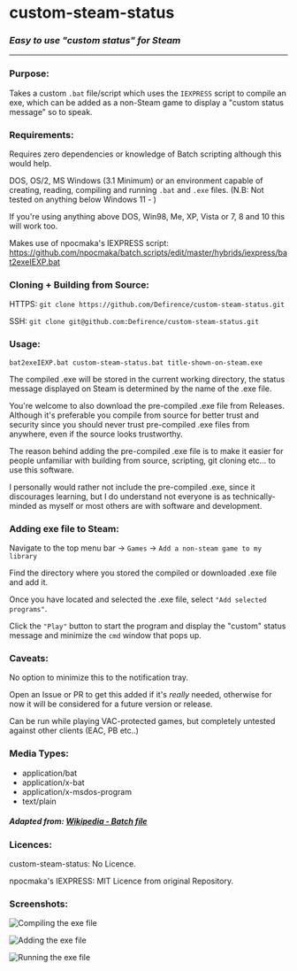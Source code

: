 # custom-steam-status

### ***Easy to use "custom status" for Steam***

---
### **Purpose**:

Takes a custom `.bat` file/script which uses the `IEXPRESS` script to compile an exe, which can be added as a non-Steam game to display a "custom status message" so to speak.

### **Requirements**:

Requires zero dependencies or knowledge of Batch scripting although this would help.

DOS, OS/2, MS Windows (3.1 Minimum) or an environment capable of creating, reading, compiling and running `.bat` and `.exe` files. (N.B: Not tested on anything below Windows 11 - )

If you're using anything above DOS, Win98, Me, XP, Vista or 7, 8 and 10 this will work too.

Makes use of npocmaka's IEXPRESS script:
https://github.com/npocmaka/batch.scripts/edit/master/hybrids/iexpress/bat2exeIEXP.bat

### **Cloning + Building from Source**:
HTTPS: `git clone https://github.com/Defirence/custom-steam-status.git`

SSH: `git clone git@github.com:Defirence/custom-steam-status.git`

### **Usage**:

`bat2exeIEXP.bat custom-steam-status.bat title-shown-on-steam.exe`

The compiled .exe will be stored in the current working directory, the status message displayed on Steam is determined by the name of the .exe file.

You're welcome to also download the pre-compiled .exe file from Releases. Although it's preferable you compile from source for better trust and security since you should never trust pre-compiled .exe files from anywhere, even if the source looks trustworthy.

The reason behind adding the pre-compiled .exe file is to make it easier for people unfamiliar with building from source, scripting, git cloning etc... to use this software. 

I personally would rather not include the pre-compiled .exe, since it discourages learning, but I do understand not everyone is as technically-minded as myself or most others are with software and development.

### **Adding exe file to Steam**:

Navigate to the top menu bar -> `Games` -> `Add a non-steam game to my library`

Find the directory where you stored the compiled or downloaded .exe file and add it.

Once you have located and selected the .exe file, select `"Add selected programs"`.

Click the `"Play"` button to start the program and display the "custom" status message and minimize the `cmd` window that pops up.

### **Caveats**:

No option to minimize this to the notification tray.

Open an Issue or PR to get this added if it's *really* needed, otherwise for now it will be considered for a future version or release.

Can be run while playing VAC-protected games, but completely untested against other clients (EAC, PB etc..)

### **Media Types**:

* application/bat
* application/x-bat
* application/x-msdos-program
* text/plain

##### Adapted from: [Wikipedia - Batch file](https://en.wikipedia.org/wiki/Batch_file)

### **Licences**:
custom-steam-status: No Licence.

npocmaka's IEXPRESS: MIT Licence from original Repository.

### **Screenshots**:

![Compiling the exe file](/custom-steam-status/images/compile.webp)

![Adding the exe file](/custom-steam-status/images/add.webp)

![Running the exe file](/custom-steam-status/images/run.webp)